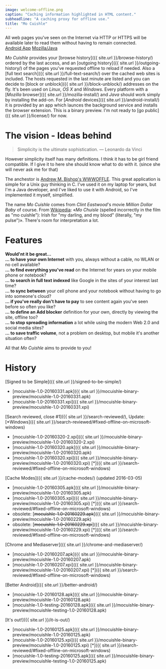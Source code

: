 ```yaml
---
image: welcome-offline.png
caption: "Caching information highlighted in HTML content."
subheadline: "A caching proxy for offline use."
title: "Mo Cuishle"
---
```


All web pages you've seen on the Internet via HTTP or HTTPS will be available 
later to read them without having to remain connected.<br><a 
class="button info" href="{{ site.url }}/android-install/">Android App</a>&nbsp;<a 
class="button info" href="{{ site.url }}/mozilla-install">Mozilla/Java</a>&nbsp;&nbsp;
<!--more-->

*Mo Cuishle* provides your 
[browse history]({{ site.url }}/browse-history/) ordered by the last access, and 
an [outgoing history]({{ site.url }}/outgoing-history/) of the pages you've 
requested offline to reload if needed. Also a 
[full text search]({{ site.url }}/full-text-search/) over the cached web sites 
is included. The hosts requested in the last minute are listed and you can 
decide to [block or unblock]({{ site.url }}/block-unblock/) addresses on the 
fly. It's been used on *Linux*, *OS X* and *Windows*. Every platform with a 
[*Mozilla* browser]({{ site.url }}/mozilla-install/) and *Java* should work 
simply by installing the add-on. For 
[*Android* devices]({{ site.url }}/android-install/) it is provided by an app 
which launces the background service and installs the browser extension. This is 
a binary preview. I'm not ready to [go public]({{ site.url }}/license/) for now.

# The vision - Ideas behind

> Simplicity is the ultimate sophistication. — Leonardo da Vinci

However simplicity itself has many definitions. I think it has to be girl friend 
compatible. If I give it to here she should know what to do with it. (since she 
will never ask me for that)

The anchestor is 
[Andrew M. Bishop's WWWOFFLE](http://www.gedanken.org.uk/software/wwwoffle/). 
This great application is simple for a Unix guy thinking in C. I've used it on 
my laptop for years, but I'm a Java developer, and I've liked to use it with 
Android, so I've implemented it myself, simplified. 

The name *Mo Cuishle* comes from *Clint Eastwood*'s movie *Million Dollar Baby* 
of course. From [Wikipedia](https://en.wikipedia.org/wiki/Million_Dollar_Baby): 
&#171;*Mo Chuisle* (spelled incorrectly in the film as "mo cuishle"): Irish for 
"my darling, and my blood" (literally, "my pulse")&#187;. There's room for 
interpretation a lot. 

# Features

**Would'nt it be great...**<br/>
**... to have your own Internet** with you, always without a cable, no WLAN or no cell available?<br/>
**... to find everything you've read** on the Internet for years on your mobile phone or notebook?<br/>
**... to search in full text indexed** like Google in the sites of your interest last time?<br/>
**... to sync between** your cell phone and your notebook without having to go into someone's cloud?<br/>
**... if you've really don't have to pay** to see content again you've seen before so often you like?<br/>
**... to define an Add blocker** definition for your own, directly by viewing the site, offline too?<br/>
**... to stop spreading information** a lot while using the modern Web 2.0 and social media sites?<br/>
**... to save traffic volume**, not a problem on desktop, but mobile it's another situation often?<br/>

All that *Mo Cuishle* aims to provide to you!

# History

[Signed to be Simple]({{ site.url }}/signed-to-be-simple/)

 * [mocuishle-1.0-20160331.apk]({{ site.url }}/mocuishle-binary-preview/mocuishle-1.0-20160331.apk)
 * [mocuishle-1.0-20160331.xpi]({{ site.url }}/mocuishle-binary-preview/mocuishle-1.0-20160331.xpi)

[Search reviewed, close #1]({{ site.url }}/search-reviewed/), Update: 
[*Windows]({{ site.url }}/search-reviewed/#fixed-offline-on-microsoft-windows)

 * [mocuishle-1.0-20160320-2.xpi]({{ site.url }}/mocuishle-binary-preview/mocuishle-1.0-20160320-2.xpi)
 * [mocuishle-1.0-20160320.apk]({{ site.url }}/mocuishle-binary-preview/mocuishle-1.0-20160320.apk)
 * [mocuishle-1.0-20160320.xpi]({{ site.url }}/mocuishle-binary-preview/mocuishle-1.0-20160320.xpi)
   [*]({{ site.url }}/search-reviewed/#fixed-offline-on-microsoft-windows)

[Cache Modes]({{ site.url }}/cache-modes/) (updated 2016-03-05)

 * [mocuishle-1.0-20160305.apk]({{ site.url }}/mocuishle-binary-preview/mocuishle-1.0-20160305.apk)
 * [mocuishle-1.0-20160305.xpi]({{ site.url }}/mocuishle-binary-preview/mocuishle-1.0-20160305.xpi)
   [*]({{ site.url }}/search-reviewed/#fixed-offline-on-microsoft-windows)
 * obsolete: [<strike>mocuishle-1.0-20160229.apk</strike>]({{ site.url }}/mocuishle-binary-preview/mocuishle-1.0-20160229.apk)
 * obsolete: [<strike>mocuishle-1.0-20160229.xpi</strike>]({{ site.url }}/mocuishle-binary-preview/mocuishle-1.0-20160229.xpi)
   [*]({{ site.url }}/search-reviewed/#fixed-offline-on-microsoft-windows)

[Chrome and Mediaserver]({{ site.url }}/chrome-and-mediaserver/)

 * [mocuishle-1.0-20160207.apk]({{ site.url }}/mocuishle-binary-preview/mocuishle-1.0-20160207.apk)
 * [mocuishle-1.0-20160207.xpi]({{ site.url }}/mocuishle-binary-preview/mocuishle-1.0-20160207.xpi)
   [*]({{ site.url }}/search-reviewed/#fixed-offline-on-microsoft-windows)

[Better Android]({{ site.url }}/better-android/)

 * [mocuishle-1.0-20160128.apk]({{ site.url }}/mocuishle-binary-preview/mocuishle-1.0-20160128.apk)
 * [mocuishle-1.0-testing-20160128.apk]({{ site.url }}/mocuishle-binary-preview/mocuishle-testing-1.0-20160128.apk)

[It's out!]({{ site.url }}/it-is-out/)

 * [mocuishle-1.0-20160125.apk]({{ site.url }}/mocuishle-binary-preview/mocuishle-1.0-20160125.apk)
 * [mocuishle-1.0-20160125.xpi]({{ site.url }}/mocuishle-binary-preview/mocuishle-1.0-20160125.xpi)
   [*]({{ site.url }}/search-reviewed/#fixed-offline-on-microsoft-windows)
 * [mocuishle-1.0-testing-20160125.apk]({{ site.url }}/mocuishle-binary-preview/mocuishle-testing-1.0-20160125.apk)
